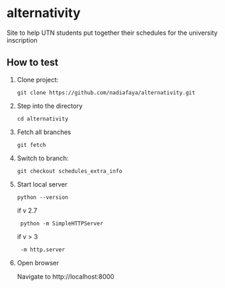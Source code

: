 alternativity
=============

Site to help UTN students put together their schedules for the university inscription

## How to test

1. Clone project:

    `git clone https://github.com/nadiafaya/alternativity.git`

2. Step into the directory

    `cd alternativity`

3. Fetch all branches

    `git fetch`

4. Switch to branch:

    `git checkout schedules_extra_info`

5. Start local server

    `python --version`

    if v 2.7

        python -m SimpleHTTPServer

    if v > 3

        -m http.server

6. Open browser

    Navigate to http://localhost:8000
